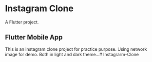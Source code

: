 # Instagram Clone
A Flutter project.

## Flutter Mobile App

This is an instagram clone project for practice purpose.
Using network image for demo.
Both in light and dark theme...#   I n s t a g r a r m - C l o n e  
 